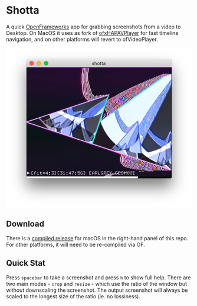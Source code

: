 # Shotta

A quick [OpenFrameworks](https://openframeworks.cc/) app for grabbing screenshots from a video to Desktop. On MacOS it uses as fork of [ofxHAPAVPlayer](https://github.com/autr/ofxHAPAVPlayer) for fast timeline navigation, and on other platforms will revert to ofVideoPlayer.

![shotta](screen.png)



## Download

There is a [compiled release](https://github.com/autr/shotta/releases) for macOS in the right-hand panel of this repo. For other platforms, it will need to be re-compiled via OF.

## Quick Stat

Press `spacebar` to take a screenshot and press `h` to show full help. There are two main modes - `crop` and `resize` - which use the ratio of the window but without downscaling the screenshot. The output screenshot will always be scaled to the longest size of the ratio (ie. no lossiness).
